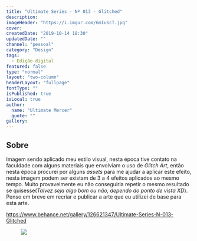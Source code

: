 ```yaml
---
title: "Ultimate Series - Nº 013 - Glitched"
description:
imageHeader: "https://i.imgur.com/6mIuScT.jpg"
cover:
createdDate: "2019-10-14 18:30"
updatedDate: ""
channel: "pessoal"
category: "Design"
tags:
  - Edição digital
featured: false
type: "normal"
layout: "two-column"
headerLayout: "fullpage"
fontType: ""
isPublished: true
isLocal: true
author:
  name: "Ultimate Mercer"
  quote: ""
gallery:
---
```


## Sobre

Imagem sendo aplicado meu estilo visual, nesta época tive contato na faculdade com alguns materiais que envolviam o uso de _Glitch Art_, então nesta época procurei por alguns _assets_ para me ajudar a aplicar este efeito, nesta imagem podem ser existam de 3 a 4 efeitos aplicados ao mesmo tempo. Muito provavelmente eu não conseguiria repetir o mesmo resultado se quisesse(_Talvez seja algo bom ou não, dependo do ponto de vista XD_). Penso em breve em recriar e publicar a arte que eu utilizei de base para esta arte.

https://www.behance.net/gallery/126621347/Ultimate-Series-N-013-Glitched

<figure>
	<img src="https://i.imgur.com/6mIuScT.jpg" class="img-fluid mx-auto d-block">
</figure>
